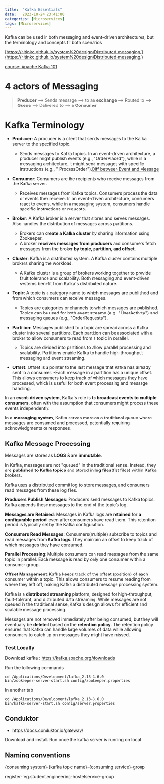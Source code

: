 ```yaml
---
title:  "Kafka Essentials"
date:   2023-10-24 23:41:00
categories: [Microservices]
tags: [Microservices]
---
```


Kafka can be used in both messaging and event-driven architectures, but the
terminology and concepts fit both scenarios

[https://nitinkc.github.io/system%20design/Distributed-messaging/](https://nitinkc.github.io/system%20design/Distributed-messaging/)

[course: Apache Kafka 101](https://developer.confluent.io/courses/apache-kafka/events/)
# 4 actors of Messaging
> **Producer** --> Sends message --> to an **exchange** --> Routed to --> **Queue** --> Delivered to --> a **Consumer**

# Kafka Terminology

- **Producer**: A producer is a client that sends messages to the Kafka server
  to the specified topic.
    - Sends messages to Kafka topics. In an event-driven architecture, a
      producer might publish events (e.g., "OrderPlaced"), while in a messaging
      architecture, it might send messages with specific instructions (e.g., "
      ProcessOrder").[Diff between Event and Message](https://nitinkc.github.io/system%20design/Distributed-messaging/#messages-vs-events)
- **Consumer**: Consumers are the recipients who receive messages from the Kafka
  server.
    - Receives messages from Kafka topics. Consumers process the data or events
      they receive. In an event-driven architecture, consumers react to events,
      while in a messaging system, consumers handle specific instructions or
      requests.
- **Broker**: A Kafka broker is a server that stores and serves messages. Also handles
  the distribution of messages across partitions.
  - Brokers can **create a Kafka cluster** by sharing information using
    Zookeeper. 
  - A broker **receives messages from producers** and consumers fetch
    messages from the broker **by topic, partition, and offset**.
    
- **Cluster**: Kafka is a distributed system. A Kafka cluster contains multiple
  brokers sharing the workload.
    - A Kafka cluster is a group of brokers working together to provide fault
      tolerance and scalability. Both messaging and event-driven systems benefit
      from Kafka's distributed nature.
- **Topic**: A topic is a category name to which messages are published and from
  which consumers can receive messages.
    - Topics are categories or channels to which messages are published. Topics
      can be used for both event streams (e.g., "UserActivity") and messaging
      queues (e.g., "OrderRequests").
- **Partition**: Messages published to a topic are spread across a Kafka cluster
  into several partitions. Each partition can be associated with a broker to
  allow consumers to read from a topic in parallel.
    - Topics are divided into partitions to allow parallel processing and
      scalability. Partitions enable Kafka to handle high-throughput messaging
      and event streaming.
- **Offset**: Offset is a pointer to the last message that Kafka has already
  sent to a consumer.
  -Each message in a partition has a unique offset. This allows consumers to
  keep track of which messages they have processed, which is useful for both
  event processing and message handling.

In an **event-driven system**, Kafka's role is **to broadcast events to multiple
consumers**, often with the assumption that consumers might process these events
independently.

In a **messaging system**, Kafka serves more as a traditional queue where
messages are consumed and processed, potentially requiring acknowledgments or
responses.

## Kafka Message Processing
Messages are stores as **LOGS** & are **immutable**.

In Kafka, messages are not "queued" in the traditional sense.
Instead, they are **published to Kafka topics** and stored in **log files**(flat files) within Kafka
brokers.

Kafka uses a distributed commit log to store messages, and consumers read
messages from these log files.

**Producers Publish Messages**: Producers send messages to Kafka topics. Kafka
appends these messages to the end of the topic's log.

**Messages are Retained**: Messages in Kafka logs are **retained** for **a configurable
period**, even after consumers have read them. This retention period is typically
set by the Kafka configuration.

**Consumers Read Messages**: Consumers(multiple) subscribe to topics and read messages from
**Kafka logs**. They maintain an offset to keep track of which messages they have
consumed.

**Parallel Processing**: Multiple consumers can read messages from the same topic in
parallel. Each message is read by only one consumer within a consumer group.

**Offset Management**: Kafka keeps track of the offset (position) of each consumer
within a topic. This allows consumers to resume reading from where they left
off, making Kafka a distributed message processing system.

Kafka is a **distributed streaming** platform, designed for high-throughput,
fault-tolerant, and distributed data streaming. While messages are not queued in
the traditional sense, Kafka's design allows for efficient and scalable message
processing.

Messages are not removed immediately after being consumed, but they will
eventually be **deleted** based on the **retention policy**. The retention policy
ensures that Kafka can handle large volumes of data while allowing consumers to
catch up on messages they might have missed.

### Test Locally

Download kafka : https://kafka.apache.org/downloads

Run the following commands

```shell
cd /Applications/Development/kafka_2.13-3.6.0
bin/zookeeper-server-start.sh config/zookeeper.properties
```

In another tab

```shell
cd /Applications/Development/kafka_2.13-3.6.0
bin/kafka-server-start.sh config/server.properties
```

## Conduktor

- https://docs.conduktor.io/gateway/

Download and install. Run once the kafka server is running on local

## Naming conventions

{consuming system}-{kafka topic name}-{consuming service}-group

register-reg.student.engineering-hostelservice-group

